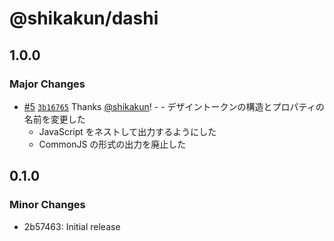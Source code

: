# @shikakun/dashi

## 1.0.0

### Major Changes

- [#5](https://github.com/shikakun/dashi/pull/5) [`3b16765`](https://github.com/shikakun/dashi/commit/3b16765a13990c6b0c7cbd73d1b236f078a6d68b) Thanks [@shikakun](https://github.com/shikakun)! - - デザイントークンの構造とプロパティの名前を変更した
  - JavaScript をネストして出力するようにした
  - CommonJS の形式の出力を廃止した

## 0.1.0

### Minor Changes

- 2b57463: Initial release
